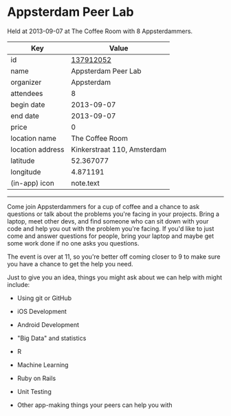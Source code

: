 # Appsterdam Peer Lab
Held at 2013-09-07 at The Coffee Room with 8 Appsterdammers.
        
|Key|Value
|---|---|
|id|[137912052](https://www.meetup.com/appsterdam/events/137912052/)|
|name|Appsterdam Peer Lab|
|organizer|Appsterdam|
|attendees|8|
|begin date|2013-09-07|
|end date|2013-09-07|
|price|0|
|location name|The Coffee Room|
|location address|Kinkerstraat 110, Amsterdam|
|latitude|52.367077|
|longitude|4.871191|
|(in-app) icon|note.text|

---

Come join Appsterdammers for a cup of coffee and a chance to ask questions or talk about the problems you're facing in your projects. Bring a laptop, meet other devs, and find someone who can sit down with your code and help you out with the problem you're facing. If you'd like to just come and answer questions for people, bring your laptop and maybe get some work done if no one asks you questions.

The event is over at 11, so you're better off coming closer to 9 to make sure you have a chance to get the help you need.

Just to give you an idea, things you might ask about we can help with might include:

- Using git or GitHub

- iOS Development

- Android Development

- "Big Data" and statistics

- R 

- Machine Learning

- Ruby on Rails

- Unit Testing 

- Other app-making things your peers can help you with



